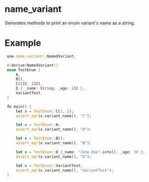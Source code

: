 # name_variant

Generates methods to print an enum variant's  name as a string.

# Example

```rust
 use name_variant::NamedVariant;

 #[derive(NamedVariant)]
 enum TestEnum {
     A,
     B(),
     C(i32, i32),
     D { _name: String, _age: i32 },
     VariantTest,
 }

 fn main() {
     let x = TestEnum::C(1, 2);
     assert_eq!(x.variant_name(), "C");

     let x = TestEnum::A;
     assert_eq!(x.variant_name(), "A");

     let x = TestEnum::B();
     assert_eq!(x.variant_name(), "B");

     let x = TestEnum::D {_name: "Jane Doe".into(), _age: 30 };
     assert_eq!(x.variant_name(), "D");

     let x = TestEnum::VariantTest;
     assert_eq!(x.variant_name(), "VariantTest");
 }
 ```
